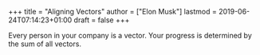 +++
title = "Aligning Vectors"
author = ["Elon Musk"]
lastmod = 2019-06-24T07:14:23+01:00
draft = false
+++

Every person in your company is a vector. Your progress is determined by the
sum of all vectors.
